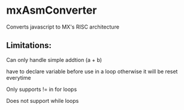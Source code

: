 # mxAsmConverter

Converts javascript to MX's RISC architecture

## Limitations:
Can only handle simple addtion (a + b)

have to declare variable before use in a loop otherwise it will be reset everytime

Only supports != in for loops

Does not support while loops


